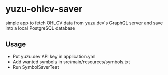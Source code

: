 # yuzu-ohlcv-saver

simple app to fetch OHLCV data from yuzu.dev's GraphQL server and save into a local PostgreSQL database

## Usage

* Put yuzu.dev API key in application.yml
* Add wanted symbols in src/main/resources/symbols.txt
* Run SymbolSaverTest